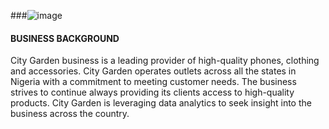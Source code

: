 ###![image](https://github.com/user-attachments/assets/3f088434-e2a8-4d0c-a4e7-b52996558808)

#### BUSINESS BACKGROUND
City Garden business is a leading provider of high-quality phones, clothing and accessories. City Garden operates outlets across all the states in Nigeria with a commitment to meeting customer needs. The business strives to continue always providing its clients access to high-quality products. City Garden is leveraging data analytics to seek insight into the business across the country. 
